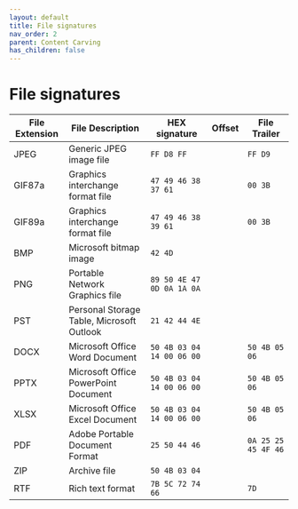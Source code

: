 ```yaml
---
layout: default
title: File signatures
nav_order: 2
parent: Content Carving
has_children: false
---
```


# File signatures

|File Extension|File Description|HEX signature|Offset|File Trailer|
|-|-|-|-|-|
|JPEG|Generic JPEG image file|`FF D8 FF`||`FF D9`|
|GIF87a|Graphics interchange format file |`47 49 46 38 37 61`||`00 3B`|
|GIF89a|Graphics interchange format file | `47 49 46 38 39 61`||`00 3B`|
|BMP|Microsoft bitmap image| `42 4D`|||
|PNG|Portable Network Graphics file|`89 50 4E 47 0D 0A 1A 0A`|||
|PST|Personal Storage Table, Microsoft Outlook|`21 42 44 4E`|||
|DOCX|Microsoft Office Word Document|`50 4B 03 04 14 00 06 00`||`50 4B 05 06`|
|PPTX|Microsoft Office PowerPoint Document|`50 4B 03 04 14 00 06 00`|| `50 4B 05 06`|
|XLSX|Microsoft Office Excel Document|`50 4B 03 04 14 00 06 00`||`50 4B 05 06`|
|PDF|Adobe Portable Document Format|`25 50 44 46`||`0A 25 25 45 4F 46`|
|ZIP|Archive file|`50 4B 03 04`|||
|RTF|Rich text format|`7B 5C 72 74 66`||`7D`|
